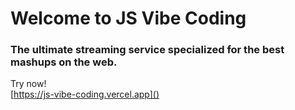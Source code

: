 # Welcome to JS Vibe Coding
### The ultimate streaming service specialized for the best mashups on the web.

Try now!   
[https://js-vibe-coding.vercel.app]()
